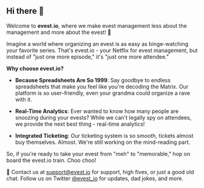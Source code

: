 ## Hi there 👋

Welcome to **evest.io**, where we make evest management less about the management and more about the evest! 🎉

Imagine a world where organizing an evest is as easy as binge-watching your favorite series. That's evest.io - your Netflix for evest management, but instead of "just one more episode," it's "just one more attendee."

**Why choose evest.io?**

- **Because Spreadsheets Are So 1999**: Say goodbye to endless spreadsheets that make you feel like you're decoding the Matrix. Our platform is so user-friendly, even your grandma could organize a rave with it.

- **Real-Time Analytics**: Ever wanted to know how many people are snoozing during your evests? While we can't legally spy on attendees, we provide the next best thing - real-time analytics!

- **Integrated Ticketing**: Our ticketing system is so smooth, tickets almost buy themselves. Almost. We're still working on the mind-reading part.

So, if you're ready to take your evest from "meh" to "memorable," hop on board the evest.io train. Choo choo!

💌 Contact us at support@evest.io for support, high fives, or just a good old chat. Follow us on Twitter [@evest_io](https://twitter.com/evest_io) for updates, dad jokes, and more.
